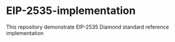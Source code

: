 # EIP-2535-implementation
This repository demonstrate EIP-2535 Diamond standard reference implementation
